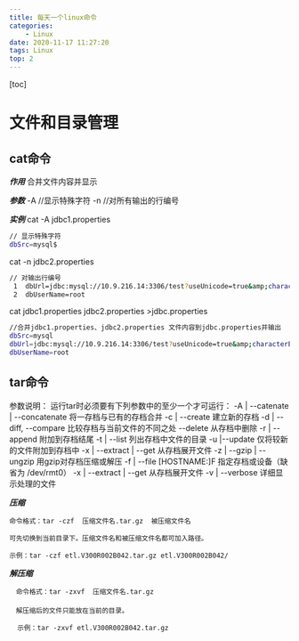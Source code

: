 ```yaml
---
title: 每天一个linux命令
categories: 
	- Linux
date: 2020-11-17 11:27:20
tags: Linux
top: 2
---
```

[toc]
# 文件和目录管理

## cat命令

***作用***
	合并文件内容并显示
	
***参数***
-A //显示特殊字符	
-n //对所有输出的行编号

***实例***
cat -A jdbc1.properties 
```bash
// 显示特殊字符
dbSrc=mysql$
```
cat -n jdbc2.properties 	
```bash
// 对输出行编号
 1	dbUrl=jdbc:mysql://10.9.216.14:3306/test?useUnicode=true&amp;characterEncoding=UTF-8
 2	dbUserName=root
```
cat jdbc1.properties jdbc2.properties >jdbc.properties
```bash
//合并jdbc1.properties、jdbc2.properties 文件内容到jdbc.properties并输出
dbSrc=mysql
dbUrl=jdbc:mysql://10.9.216.14:3306/test?useUnicode=true&amp;characterEncoding=UTF-8
dbUserName=root
```

## tar命令

参数说明：
运行tar时必须要有下列参数中的至少一个才可运行：
-A | --catenate | --concatenate 将一存档与已有的存档合并
-c | --create 建立新的存档
-d | --diff, --compare 比较存档与当前文件的不同之处
--delete 从存档中删除
-r | --append 附加到存档结尾
-t | --list 列出存档中文件的目录
-u |--update 仅将较新的文件附加到存档中
-x | --extract | --get 从存档展开文件
-z | --gzip | --ungzip 用gzip对存档压缩或解压
-f | --file [HOSTNAME:]F 指定存档或设备（缺省为 /dev/rmt0）
-x | --extract | --get 从存档展开文件
-v | --verbose 详细显示处理的文件

***压缩***
```shell
命令格式：tar -czf  压缩文件名.tar.gz  被压缩文件名

可先切换到当前目录下。压缩文件名和被压缩文件名都可加入路径。

示例：tar -czf etl.V300R002B042.tar.gz etl.V300R002B042/
```






***解压缩***

```shell
　命令格式：tar -zxvf  压缩文件名.tar.gz
　
　解压缩后的文件只能放在当前的目录。

  示例：tar -zxvf etl.V300R002B042.tar.gz 
```





